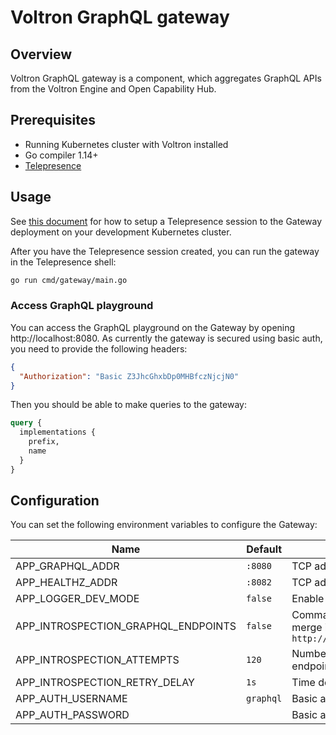 # Voltron GraphQL gateway

## Overview

Voltron GraphQL gateway is a component, which aggregates GraphQL APIs from the Voltron Engine and Open Capability Hub.

## Prerequisites

- Running Kubernetes cluster with Voltron installed
- Go compiler 1.14+
- [Telepresence](https://www.telepresence.io/)

## Usage

See [this document](../../docs/development.md#replace-a-cluster-component-with-your-local-process) for how to setup a Telepresence session to the Gateway deployment on your development Kubernetes cluster.

After you have the Telepresence session created, you can run the gateway in the Telepresence shell:
```bash
go run cmd/gateway/main.go
```

### Access GraphQL playground

You can access the GraphQL playground on the Gateway by opening http://localhost:8080. As currently the gateway is secured using basic auth, you need to provide the following headers:
```json
{
  "Authorization": "Basic Z3JhcGhxbDp0MHBfczNjcjN0"
}
```

Then you should be able to make queries to the gateway:
```graphql
query {
  implementations {
    prefix,
    name
  }
}
```

## Configuration

You can set the following environment variables to configure the Gateway:

| Name                                | Default   | Description                                                                                                                                                           |
|-------------------------------------|-----------|-----------------------------------------------------------------------------------------------------------------------------------------------------------------------|
| APP_GRAPHQL_ADDR                    | `:8080`   | TCP address the GraphQL endpoint binds to                                                                                                                             |
| APP_HEALTHZ_ADDR                    | `:8082`   | TCP address the health probes endpoint binds to                                                                                                                       |
| APP_LOGGER_DEV_MODE                 | `false`   | Enable development mode logging                                                                                                                                       |
| APP_INTROSPECTION_GRAPHQL_ENDPOINTS | `false`   | Comma separated list of GraphQL endpoint to introspect and merge into one unified GraphQL endpoint. Ex. `http://localhost:3000/graphql,http://localhost:3001/graphql` |
| APP_INTROSPECTION_ATTEMPTS          | `120`     | Number of attempts to introspect the remote GraphQL endpoints                                                                                                         |
| APP_INTROSPECTION_RETRY_DELAY       | `1s`      | Time delay between unsuccessful introspection attempts                                                                                                                |
| APP_AUTH_USERNAME                   | `graphql` | Basic auth username used to secure the GraphQL endpoint                                                                                                               |
| APP_AUTH_PASSWORD                   |           | Basic auth password used to secure the GraphQL endpoint                                                                                                               |